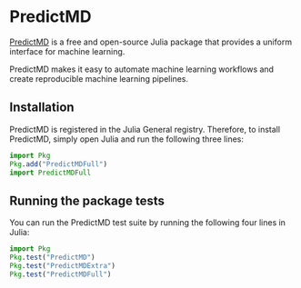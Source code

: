 # PredictMD

[PredictMD](https://predictmd.net) is a free and open-source Julia package that provides a uniform
interface for machine learning.

PredictMD makes it easy to automate machine learning workflows and
create reproducible machine learning pipelines.

## Installation

PredictMD is registered in the Julia General registry. Therefore, to install PredictMD, simply open Julia and run the following three lines:
```julia
import Pkg
Pkg.add("PredictMDFull")
import PredictMDFull
```

## Running the package tests

You can run the PredictMD test suite by running the
following four lines in Julia:
```julia
import Pkg
Pkg.test("PredictMD")
Pkg.test("PredictMDExtra")
Pkg.test("PredictMDFull")
```

